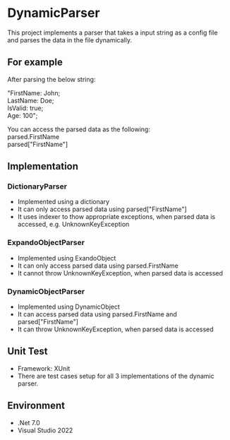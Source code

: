 # DynamicParser
This project implements a parser that takes a input string as a config file and parses the data in the file dynamically. <br>
## For example 
After parsing the below string:

"FirstName: John;  
LastName: Doe;  
IsValid: true;  
Age: 100";

You can access the parsed data as the following:  
parsed.FirstName  
parsed["FirstName"]  

## Implementation
### DictionaryParser
* Implemented using a dictionary
* It can only access parsed data using parsed["FirstName"]
* It uses indexer to thow appropriate exceptions, when parsed data is accessed, e.g. UnknownKeyException
### ExpandoObjectParser
* Implemented using ExandoObject
* It can only access parsed data using parsed.FirstName
* It cannot throw UnknownKeyException, when parsed data is accessed
### DynamicObjectParser
* Implemented using DynamicObject
* It can access parsed data using parsed.FirstName and parsed["FirstName"]
* It can throw UnknownKeyException, when parsed data is accessed

## Unit Test
* Framework: XUnit
* There are test cases setup for all 3 implementations of the dynamic parser.

## Environment
* .Net 7.0
* Visual Studio 2022
